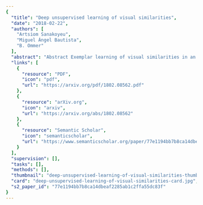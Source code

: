 ```yaml
---
{
  "title": "Deep unsupervised learning of visual similarities",
  "date": "2018-02-22",
  "authors": [
    "Artsiom Sanakoyeu",
    "Miguel Ángel Bautista",
    "B. Ommer"
  ],
  "abstract": "Abstract Exemplar learning of visual similarities in an unsupervised manner is a problem of paramount importance to computer vision. In this context, however, the recent breakthrough in deep learning could not yet unfold its full potential. With only a single positive sample, a great imbalance between one positive and many negatives, and unreliable relationships between most samples, training of Convolutional Neural networks is impaired. In this paper we use weak estimates of local similarities and propose a single optimization problem to extract batches of samples with mutually consistent relations. Conflicting relations are distributed over different batches and similar samples are grouped into compact groups. Learning visual similarities is then framed as a sequence of categorization tasks. The CNN then consolidates transitivity relations within and between groups and learns a single representation for all samples without the need for labels. The proposed unsupervised approach has shown competitive performance on detailed posture analysis and object classification.",
  "links": [
    {
      "resource": "PDF",
      "icon": "pdf",
      "url": "https://arxiv.org/pdf/1802.08562.pdf"
    },
    {
      "resource": "arXiv.org",
      "icon": "arxiv",
      "url": "https://arxiv.org/abs/1802.08562"
    },
    {
      "resource": "Semantic Scholar",
      "icon": "semanticscholar",
      "url": "https://www.semanticscholar.org/paper/77e1194bb7b8ca14dbeaf2285ab1c2ffa55dc83f"
    }
  ],
  "supervision": [],
  "tasks": [],
  "methods": [],
  "thumbnail": "deep-unsupervised-learning-of-visual-similarities-thumb.jpg",
  "card": "deep-unsupervised-learning-of-visual-similarities-card.jpg",
  "s2_paper_id": "77e1194bb7b8ca14dbeaf2285ab1c2ffa55dc83f"
}
---
```


